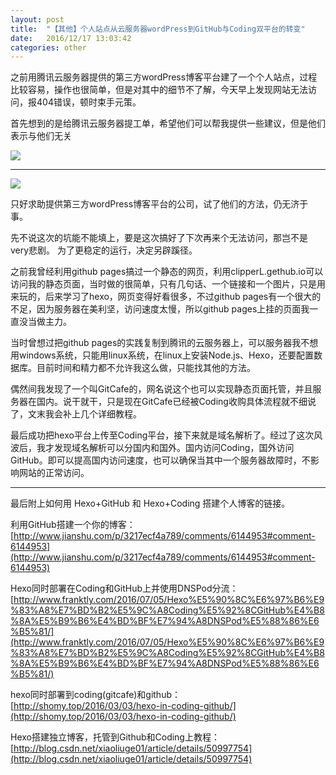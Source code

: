 ```yaml
---
layout: post
title:  "【其他】个人站点从云服务器wordPress到GitHub与Coding双平台的转变"
date:   2016/12/17 13:03:42
categories: other
---
```


之前用腾讯云服务器提供的第三方wordPress博客平台建了一个个人站点，过程比较容易，操作也很简单，但是对其中的细节不了解，今天早上发现网站无法访问，报404错误，顿时束手元策。

<!-- more -->

首先想到的是给腾讯云服务器提工单，希望他们可以帮我提供一些建议，但是他们表示与他们无关

![](http://i.imgur.com/3ozdlWf.jpg)

***

![](http://i.imgur.com/KEVWu4x.jpg)

只好求助提供第三方wordPress博客平台的公司，试了他们的方法，仍无济于事。

先不说这次的坑能不能填上，要是这次搞好了下次再来个无法访问，那岂不是very悲剧。
为了更稳定的运行，决定另辟蹊径。

之前我曾经利用github pages搞过一个静态的网页，利用clipperL.gethub.io可以访问我的静态页面，当时做的很简单，只有几句话、一个链接和一个图片，只是用来玩的，后来学习了hexo，网页变得好看很多，不过github pages有一个很大的不足，因为服务器在美利坚，访问速度太慢，所以github pages上挂的页面我一直没当做主力。

当时曾想过把github pages的实践复制到腾讯的云服务器上，可以服务器我不想用windows系统，只能用linux系统，在linux上安装Node.js、Hexo，还要配置数据库。目前时间和精力都不允许我这么做，只能找其他的方法。

偶然间我发现了一个叫GitCafe的，网名说这个也可以实现静态页面托管，并且服务器在国内。说干就干，只是现在GitCafe已经被Coding收购具体流程就不细说了，文末我会补上几个详细教程。

最后成功把hexo平台上传至Coding平台，接下来就是域名解析了。经过了这次风波后，我才发现域名解析可以分国内和国外。国内访问Coding，国外访问GitHub。即可以提高国内访问速度，也可以确保当其中一个服务器故障时，不影响网站的正常访问。

***

最后附上如何用 Hexo+GitHub 和 Hexo+Coding 搭建个人博客的链接。

利用GitHub搭建一个你的博客：[http://www.jianshu.com/p/3217ecf4a789/comments/6144953#comment-6144953](http://www.jianshu.com/p/3217ecf4a789/comments/6144953#comment-6144953)

Hexo同时部署在Coding和GitHub上并使用DNSPod分流：[http://www.franktly.com/2016/07/05/Hexo%E5%90%8C%E6%97%B6%E9%83%A8%E7%BD%B2%E5%9C%A8Coding%E5%92%8CGitHub%E4%B8%8A%E5%B9%B6%E4%BD%BF%E7%94%A8DNSPod%E5%88%86%E6%B5%81/](http://www.franktly.com/2016/07/05/Hexo%E5%90%8C%E6%97%B6%E9%83%A8%E7%BD%B2%E5%9C%A8Coding%E5%92%8CGitHub%E4%B8%8A%E5%B9%B6%E4%BD%BF%E7%94%A8DNSPod%E5%88%86%E6%B5%81/)

hexo同时部署到coding(gitcafe)和github：[http://shomy.top/2016/03/03/hexo-in-coding-github/](http://shomy.top/2016/03/03/hexo-in-coding-github/)

Hexo搭建独立博客，托管到Github和Coding上教程：[http://blog.csdn.net/xiaoliuge01/article/details/50997754](http://blog.csdn.net/xiaoliuge01/article/details/50997754)

